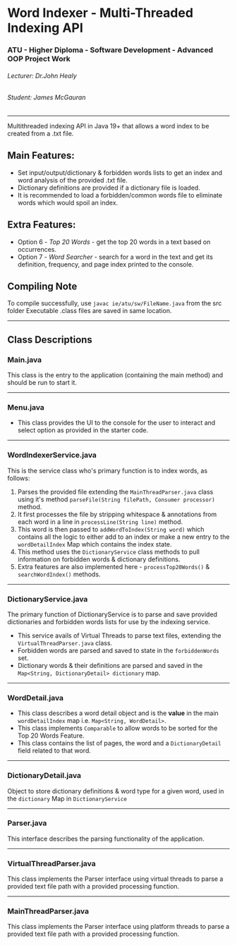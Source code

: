 # Word Indexer - Multi-Threaded Indexing API
### ATU - Higher Diploma - Software Development - Advanced OOP Project Work
###### Lecturer: Dr.John Healy
###### Student: James McGauran
***

Multithreaded indexing API in Java 19+ that allows a word index to be created from a .txt file.

## Main Features:
- Set input/output/dictionary & forbidden words lists to get an index and word analysis of the provided .txt file.
- Dictionary definitions are provided if a dictionary file is loaded. 
- It is recommended to load a forbidden/common words file to eliminate words which would spoil an index.

## Extra Features:
- Option 6 - *Top 20 Words* - get the top 20 words in a text based on occurrences.
- Option 7 - *Word Searcher* - search for a word in the text and get its definition, frequency, and page index printed to the console.

## Compiling Note
To compile successfully, use ``javac ie/atu/sw/FileName.java`` from the src folder
Executable .class files are saved in same location.
***
## Class Descriptions
### Main.java
This class is the entry to the application (containing the main method) and should be run to start it.
***
### Menu.java
- This class provides the UI to the console for the user to interact and select option as provided in the starter code.
***
### WordIndexerService.java
This is the service class who's primary function is to index words, as follows:
1. Parses the provided file extending the `MainThreadParser.java` class using it's method `parseFile(String filePath, Consumer processor)` method.
2. It first processes the file by stripping whitespace & annotations from each word in a line in `processLine(String line)` method.
3. This word is then passed to `addWordToIndex(String word)` which contains all the logic to either add to an index or make a new entry to the `wordDetailIndex` Map which contains the index state.
4. This method uses the `DictionaryService` class methods to pull information on forbidden words & dictionary definitions. 
5. Extra features are also implemented here - `processTop20Words()` & `searchWordIndex()` methods. 
***
### DictionaryService.java
The primary function of DictionaryService is to parse and save provided dictionaries and forbidden words lists for use by the indexing service.
- This service avails of Virtual Threads to parse text files, extending the `VirtualThreadParser.java` class.
- Forbidden words are parsed and saved to state in the `forbiddenWords` set. 
- Dictionary words & their definitions are parsed and saved in the `Map<String, DictionaryDetail> dictionary` map.
***
### WordDetail.java
- This class describes a word detail object and is the **value** in the main `wordDetailIndex` map i.e. `Map<String, WordDetail>`.
- This class implements `Comparable` to allow words to be sorted for the Top 20 Words Feature.
- This class contains the list of pages, the word and a `DictionaryDetail` field related to that word. 
***
### DictionaryDetail.java
Object to store dictionary definitions & word type for a given word, used in the `dictionary` Map in `DictionaryService`
***
### Parser.java
This interface describes the parsing functionality of the application.
***
### VirtualThreadParser.java
This class implements the Parser interface using virtual threads to parse a provided text file path with a provided processing function.
***
### MainThreadParser.java
This class implements the Parser interface using platform threads to parse a provided text file path with a provided processing function.
